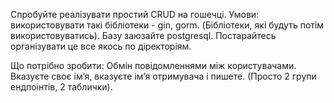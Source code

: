 Спробуйте реалізувати простий CRUD на гошечці. 
Умови: використовувати такі бібліотеки - gin, gorm. (Бібліотеки, які будуть потім використовуватись). Базу заюзайте postgresql. Постарайтесь організувати це все якось по діректоріям. 

Що потрібно зробити: 
Обмін повідомленнями між користувачами. Вказуєте своє імʼя, вказуєте імʼя отримувача і пишете. (Просто 2 групи ендпоінтів, 2 таблички). 